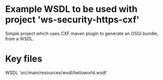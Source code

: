 Example WSDL to be used with project 'ws-security-https-cxf'
=========================
Simple project which uses CXF maven plugin to generate an OSGi bundle, from a WSDL.

Key files
========================
WSDL 'src/main/resources/wsdl/helloworld.wsdl'
